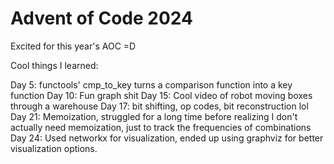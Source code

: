 # Advent of Code 2024

Excited for this year's AOC =D

Cool things I learned:

Day 5: functools' cmp_to_key turns a comparison function into a key function
Day 10: Fun graph shit
Day 15: Cool video of robot moving boxes through a warehouse
Day 17: bit shifting, op codes, bit reconstruction lol
Day 21: Memoization, struggled for a long time before realizing I don't actually need memoization, just to track the frequencies of combinations
Day 24: Used networkx for visualization, ended up using graphviz for better visualization options. 